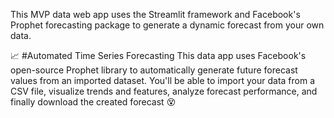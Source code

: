 This MVP data web app uses the Streamlit framework and Facebook's Prophet forecasting package to generate a dynamic forecast from your own data.


📈 #Automated Time Series Forecasting
This data app uses Facebook's open-source Prophet library to automatically generate future forecast values from an imported dataset. You'll be able to import your data from a CSV file, visualize trends and features, analyze forecast performance, and finally download the created forecast 😵
